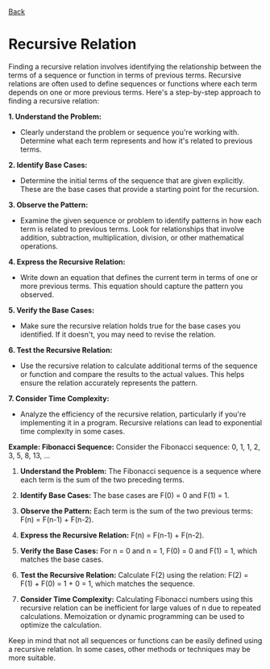 [Back](./00_recursion.md)

# Recursive Relation

Finding a recursive relation involves identifying the relationship between the terms of a sequence or function in terms of previous terms. Recursive relations are often used to define sequences or functions where each term depends on one or more previous terms. Here's a step-by-step approach to finding a recursive relation:

**1. Understand the Problem:**

- Clearly understand the problem or sequence you're working with. Determine what each term represents and how it's related to previous terms.

**2. Identify Base Cases:**

- Determine the initial terms of the sequence that are given explicitly. These are the base cases that provide a starting point for the recursion.

**3. Observe the Pattern:**

- Examine the given sequence or problem to identify patterns in how each term is related to previous terms. Look for relationships that involve addition, subtraction, multiplication, division, or other mathematical operations.

**4. Express the Recursive Relation:**

- Write down an equation that defines the current term in terms of one or more previous terms. This equation should capture the pattern you observed.

**5. Verify the Base Cases:**

- Make sure the recursive relation holds true for the base cases you identified. If it doesn't, you may need to revise the relation.

**6. Test the Recursive Relation:**

- Use the recursive relation to calculate additional terms of the sequence or function and compare the results to the actual values. This helps ensure the relation accurately represents the pattern.

**7. Consider Time Complexity:**

- Analyze the efficiency of the recursive relation, particularly if you're implementing it in a program. Recursive relations can lead to exponential time complexity in some cases.

**Example: Fibonacci Sequence:**
Consider the Fibonacci sequence: 0, 1, 1, 2, 3, 5, 8, 13, ...

1. **Understand the Problem:** The Fibonacci sequence is a sequence where each term is the sum of the two preceding terms.

2. **Identify Base Cases:** The base cases are F(0) = 0 and F(1) = 1.

3. **Observe the Pattern:** Each term is the sum of the two previous terms: F(n) = F(n-1) + F(n-2).

4. **Express the Recursive Relation:** F(n) = F(n-1) + F(n-2).

5. **Verify the Base Cases:** For n = 0 and n = 1, F(0) = 0 and F(1) = 1, which matches the base cases.

6. **Test the Recursive Relation:** Calculate F(2) using the relation: F(2) = F(1) + F(0) = 1 + 0 = 1, which matches the sequence.

7. **Consider Time Complexity:** Calculating Fibonacci numbers using this recursive relation can be inefficient for large values of n due to repeated calculations. Memoization or dynamic programming can be used to optimize the calculation.

Keep in mind that not all sequences or functions can be easily defined using a recursive relation. In some cases, other methods or techniques may be more suitable.
